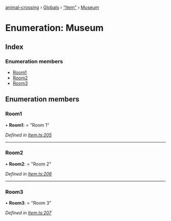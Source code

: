 [animal-crossing](../README.md) › [Globals](../globals.md) › ["Item"](../modules/_item_.md) › [Museum](_item_.museum.md)

# Enumeration: Museum

## Index

### Enumeration members

* [Room1](_item_.museum.md#room1)
* [Room2](_item_.museum.md#room2)
* [Room3](_item_.museum.md#room3)

## Enumeration members

###  Room1

• **Room1**: = "Room 1"

*Defined in [Item.ts:205](https://github.com/Norviah/animal-crossing/blob/3bd87eb/module/types/Item.ts#L205)*

___

###  Room2

• **Room2**: = "Room 2"

*Defined in [Item.ts:206](https://github.com/Norviah/animal-crossing/blob/3bd87eb/module/types/Item.ts#L206)*

___

###  Room3

• **Room3**: = "Room 3"

*Defined in [Item.ts:207](https://github.com/Norviah/animal-crossing/blob/3bd87eb/module/types/Item.ts#L207)*
